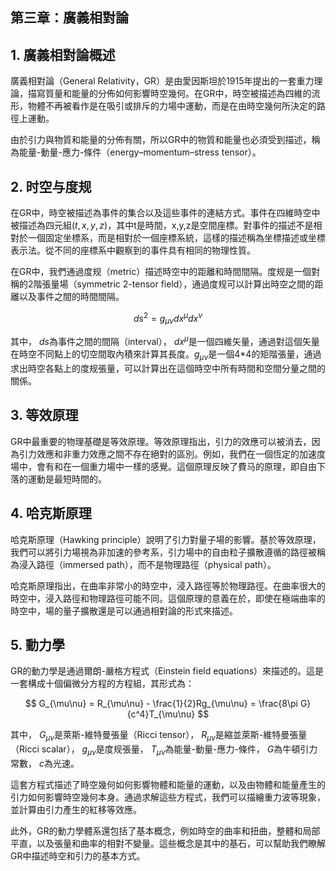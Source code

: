 ## 第三章：廣義相對論

## 1. 廣義相對論概述

廣義相對論（General Relativity，GR）是由愛因斯坦於1915年提出的一套重力理論，描寫質量和能量的分佈如何影響時空幾何。在GR中，時空被描述為四維的流形，物體不再被看作是在吸引或排斥的力場中運動，而是在由時空幾何所決定的路徑上運動。

由於引力與物質和能量的分佈有關，所以GR中的物質和能量也必須受到描述，稱為能量-動量-應力-條件（energy–momentum–stress tensor）。

## 2. 时空与度规

在GR中，時空被描述為事件的集合以及這些事件的連結方式。事件在四維時空中被描述為四元組$(t, x, y, z)$，其中t是時間，x,y,z是空間座標。對事件的描述不是相對於一個固定坐標系，而是相對於一個座標系統，這樣的描述稱為坐標描述或坐標表示法。從不同的座標系中觀察到的事件具有相同的物理性質。

在GR中，我們通過度规（metric）描述時空中的距離和時間間隔。度规是一個對稱的2階張量場（symmetric 2-tensor field），通過度规可以計算出時空之間的距離以及事件之間的時間間隔。

$$ ds^2 = g_{\mu\nu}dx^{\mu}dx^{\nu} $$

其中， $ds$為事件之間的間隔（interval）， $dx^{\mu}$是一個四維矢量，通過對這個矢量在時空不同點上的切空間取內積來計算其長度。$g_{\mu\nu}$是一個4*4的矩階張量，通過求出時空各點上的度规張量，可以計算出在這個時空中所有時間和空間分量之間的關係。

## 3. 等效原理

GR中最重要的物理基礎是等效原理。等效原理指出，引力的效應可以被消去，因為引力效應和非重力效應之間不存在絕對的區別。例如，我們在一個恆定的加速度場中，會有和在一個重力場中一樣的感覺。這個原理反映了費马的原理，即自由下落的運動是最短時間的。

## 4. 哈克斯原理

哈克斯原理（Hawking principle）說明了引力對量子場的影響。基於等效原理，我們可以將引力場視為非加速的參考系，引力場中的自由粒子擴散遵循的路徑被稱為浸入路徑（immersed path），而不是物理路徑（physical path）。

哈克斯原理指出，在曲率非常小的時空中，浸入路徑等於物理路徑。在曲率很大的時空中，浸入路徑和物理路徑可能不同。這個原理的意義在於，即使在極端曲率的時空中，場的量子擴散還是可以通過相對論的形式來描述。

## 5. 動力學

GR的動力學是通過爾朗-嚴格方程式（Einstein field equations）來描述的。這是一套構成十個偏微分方程的方程組，其形式為：

$$ G_{\mu\nu} = R_{\mu\nu} - \frac{1}{2}Rg_{\mu\nu} = \frac{8\pi G}{c^4}T_{\mu\nu} $$

其中， $G_{\mu\nu}$是萊斯-維特曼張量（Ricci tensor）， $R_{\mu\nu}$是縮並萊斯-維特曼張量（Ricci scalar）， $g_{\mu\nu}$是度规張量， $T_{\mu\nu}$為能量-動量-應力-條件， $G$為牛頓引力常數， $c$為光速。

這套方程式描述了時空幾何如何影響物體和能量的運動，以及由物體和能量產生的引力如何影響時空幾何本身。通過求解這些方程式，我們可以描繪重力波等現象，並計算由引力產生的紅移等效應。

此外，GR的動力學體系還包括了基本概念，例如時空的曲率和扭曲，整體和局部平直，以及張量和曲率的相對不變量。這些概念是其中的基石，可以幫助我們瞭解GR中描述時空和引力的基本方式。